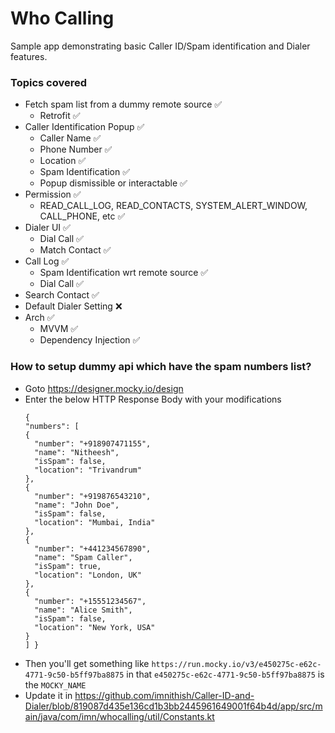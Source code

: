 # Who Calling

Sample app demonstrating basic Caller ID/Spam identification and Dialer features.

### Topics covered

* Fetch spam list from a dummy remote source ✅
    * Retrofit ✅
* Caller Identification Popup ✅
    * Caller Name ✅
    * Phone Number ✅
    * Location ✅
    * Spam Identification ✅
    * Popup dismissible or interactable ✅
* Permission ✅
    * READ_CALL_LOG, READ_CONTACTS, SYSTEM_ALERT_WINDOW, CALL_PHONE, etc ✅
* Dialer UI ✅
    * Dial Call ✅
    * Match Contact ✅
* Call Log ✅
    * Spam Identification wrt remote source ✅
    * Dial Call ✅
* Search Contact ✅
* Default Dialer Setting ❌
* Arch ✅
    * MVVM ✅
    * Dependency Injection ✅

### How to setup dummy api which have the spam numbers list?

* Goto https://designer.mocky.io/design
* Enter the below HTTP Response Body with your modifications
    ```
  {
  "numbers": [
    {
      "number": "+918907471155",
      "name": "Nitheesh",
      "isSpam": false,
      "location": "Trivandrum"
    },
    {
      "number": "+919876543210",
      "name": "John Doe",
      "isSpam": false,
      "location": "Mumbai, India"
    },
    {
      "number": "+441234567890",
      "name": "Spam Caller",
      "isSpam": true,
      "location": "London, UK"
    },
    {
      "number": "+15551234567",
      "name": "Alice Smith",
      "isSpam": false,
      "location": "New York, USA"
    }
  ] }
* Then you'll get something like 
  ```https://run.mocky.io/v3/e450275c-e62c-4771-9c50-b5ff97ba8875``` in that ```e450275c-e62c-4771-9c50-b5ff97ba8875``` is the ```MOCKY_NAME```
* Update it in https://github.com/imnithish/Caller-ID-and-Dialer/blob/819087d435e136cd1b3bb2445961649001f64b4d/app/src/main/java/com/imn/whocalling/util/Constants.kt
